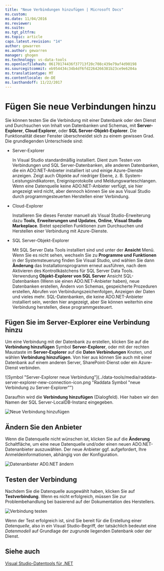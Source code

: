 ```yaml
---
title: "Neue Verbindungen hinzufügen | Microsoft Docs"
ms.custom: 
ms.date: 11/04/2016
ms.reviewer: 
ms.suite: 
ms.tgt_pltfrm: 
ms.topic: article
caps.latest.revision: "14"
author: gewarren
ms.author: gewarren
manager: ghogen
ms.technology: vs-data-tools
ms.openlocfilehash: 06170174436f37713f20c708c439e79af4d90198
ms.sourcegitcommit: eb954434c34b4df6fd2264266381b23ce9e6204a
ms.translationtype: MT
ms.contentlocale: de-DE
ms.lasthandoff: 11/22/2017
---
```

# <a name="add-new-connections"></a>Fügen Sie neue Verbindungen hinzu

Sie können testen Sie die Verbindung mit einer Datenbank oder den Dienst und Durchsuchen von Inhalt von Datenbanken und Schemas, mit **Server-Explorer**, **Cloud Explorer**, oder **SQL Server-Objekt-Explorer**. Die Funktionalität dieser Fenster überschneidet sich zu einem gewissen Grad. Die grundlegenden Unterschiede sind:

- Server-Explorer

   In Visual Studio standardmäßig installiert. Dient zum Testen von Verbindungen und SQL Server-Datenbanken, alle anderen Datenbanken, die ein ADO.NET-Anbieter installiert ist und einige Azure-Dienste anzeigen. Zeigt auch Objekte auf niedriger Ebene, z. B. System-Leistungsindikatoren, Ereignisprotokolle und Meldungswarteschlangen. Wenn eine Datenquelle keine ADO.NET-Anbieter verfügt, sie hier angezeigt wird nicht, aber dennoch können Sie sie aus Visual Studio durch programmgesteuerten Herstellen einer Verbindung.

- Cloud-Explorer

   Installieren Sie dieses Fenster manuell als Visual Studio-Erweiterung dazu **Tools**, **Erweiterungen und Updates**, **Online**, **Visual Studio Markeplace**. Bietet speziellen Funktionen zum Durchsuchen und Herstellen einer Verbindung mit Azure-Dienste.

- SQL Server-Objekt-Explorer

   Mit SQL Server Data Tools installiert sind und unter der **Ansicht** Menü. Wenn Sie es nicht sehen, wechseln Sie zu **Programme und Funktionen** in der Systemsteuerung finden Sie Visual Studio, und wählen Sie dann **Änderung** das Installationsprogramm erneut ausführen, nach dem Aktivieren des Kontrollkästchens für SQL Server Data Tools. Verwendung **Objekt-Explorer von SQL Server** Ansicht SQL-Datenbanken (Wenn sie einen ADO.NET-Anbieter haben), neue Datenbanken erstellen, Ändern von Schemas, gespeicherte Prozeduren erstellen, Abrufen von Verbindungszeichenfolgen, Anzeigen der Daten und vieles mehr. SQL-Datenbanken, die keine ADO.NET-Anbieter installiert sein, werden hier angezeigt, aber Sie können weiterhin eine Verbindung herstellen, diese programmgesteuert.

## <a name="add-a-connection-in-server-explorer"></a>Fügen Sie im Server-Explorer eine Verbindung hinzu

Um eine Verbindung mit der Datenbank zu erstellen, klicken Sie auf die **Verbindung hinzufügen** Symbol **Server-Explorer**, oder mit der rechten Maustaste im **Server-Explorer** auf die **Daten Verbindungen** Knoten, und wählen **Verbindung hinzufügen**. Von hier aus können Sie auch mit einer Datenbank auf einem anderen Server, SharePoint-Dienst oder ein Azure-Dienst verbinden.

![Symbol "Server-Explorer neue Verbindung"](../data-tools/media/raddata-server-explorer-new-connection-icon.png "Raddata Symbol "neue Verbindung zu Server-Explorer"")

Daraufhin wird die **Verbindung hinzufügen** (Dialogfeld). Hier haben wir den Namen der SQL Server-LocalDB-Instanz eingegeben.  

![Neue Verbindung hinzufügen](../data-tools/media/raddata-add-new-connection-dialog.png "Raddata neue Verbindungsdialogfeld hinzufügen")  

## <a name="change-the-provider"></a>Ändern Sie den Anbieter

Wenn die Datenquelle nicht wünschen ist, klicken Sie auf die **Änderung** Schaltfläche, um eine neue Datenquelle und/oder einen neuen ADO.NET-Datenanbieter auszuwählen. Der neue Anbieter ggf. aufgefordert, Ihre Anmeldeinformationen, abhängig von der Konfiguration.

![Datenanbieter AD0.NET ändern](../data-tools/media/raddata-change-ad0.net-data-provider.png "Raddata ändern AD0.NET-Datenanbieter")

## <a name="test-the-connection"></a>Testen der Verbindung

Nachdem Sie die Datenquelle ausgewählt haben, klicken Sie auf **Testverbindung**. Wenn es nicht erfolgreich, müssen Sie zur Problembehandlung bei basierend auf der Dokumentation des Herstellers.

![Verbindung testen](../data-tools/media/raddata-test-connection.png "Raddata Verbindung testen")

Wenn der Test erfolgreich ist, sind Sie bereit für die Erstellung einer *Datenquelle*, also in ein Visual Studio-Begriff, der tatsächlich bedeutet eine *Datenmodell* auf Grundlage der zugrunde liegenden Datenbank oder der Dienst.

## <a name="see-also"></a>Siehe auch

[Visual Studio-Datentools für .NET](../data-tools/visual-studio-data-tools-for-dotnet.md)